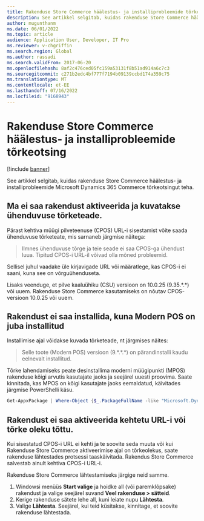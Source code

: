 ```yaml
---
title: Rakenduse Store Commerce häälestus- ja installiprobleemide tõrkeotsing
description: See artikkel selgitab, kuidas rakenduse Store Commerce häälestus- ja installiprobleemide Microsoft Dynamics 365 Commerce tõrkeotsingut teha.
author: mugunthanm
ms.date: 06/01/2022
ms.topic: article
audience: Application User, Developer, IT Pro
ms.reviewer: v-chgriffin
ms.search.region: Global
ms.author: rassadi
ms.search.validFrom: 2017-06-20
ms.openlocfilehash: 8af2c476ced05fc159a53131f8b51ad914a6c7c3
ms.sourcegitcommit: c271b2edc4bf777f7194b09139ccbd174a359c75
ms.translationtype: MT
ms.contentlocale: et-EE
ms.lasthandoff: 07/16/2022
ms.locfileid: "9168943"
---
```

# <a name="troubleshoot-store-commerce-setup-and-installation-issues"></a>Rakenduse Store Commerce häälestus- ja installiprobleemide tõrkeotsing

[!include [banner](../includes/banner.md)]

See artikkel selgitab, kuidas rakenduse Store Commerce häälestus- ja installiprobleemide Microsoft Dynamics 365 Commerce tõrkeotsingut teha.

## <a name="i-cant-activate-the-app-and-i-receive-a-connectivity-error-message"></a>Ma ei saa rakendust aktiveerida ja kuvatakse ühenduvuse tõrketeade.

Pärast kehtiva müügi pilveteenuse (CPOS) URL-i sisestamist võite saada ühenduvuse tõrketeate, mis sarnaneb järgmise näitega:

> Ilmnes ühenduvuse tõrge ja teie seade ei saa CPOS-ga ühendust luua. Tipitud CPOS-i URL-il võivad olla mõned probleemid.

Sellisel juhul vaadake üle kirjavigade URL või määratlege, kas CPOS-i ei saani, kuna see on võrguühenduseta.

Lisaks veenduge, et pilve kaaluühiku (CSU) versioon on 10.0.25 (9.35.\*.\*) või uuem. Rakenduse Store Commerce kasutamiseks on nõutav CPOS-versioon 10.0.25 või uuem.

## <a name="i-cant-install-the-app-because-modern-pos-is-already-installed"></a>Rakendust ei saa installida, kuna Modern POS on juba installitud

Installimise ajal võidakse kuvada tõrketeade, nt järgmises näites:

> Selle toote (Modern POS) versioon (9.\*.\*.\*) on pärandinstalli kaudu eelnevalt installitud.

Tõrke lahendamiseks peate desinstallima moderni müügipunkti (MPOS) rakenduse kõigi arvutis kasutajate jaoks ja seejärel uuesti proovima. Saate kinnitada, kas MPOS on kõigi kasutajate jaoks eemaldatud, käivitades järgmise PowerShelli käsu.

```PowerShell
Get-AppxPackage | Where-Object {$_.PackageFullName -like "Microsoft.Dynamics.*.Pos"} | Remove-AppxPackage -Allusers
```

## <a name="i-cant-activate-the-app-because-of-an-invalid-url-or-an-error-state"></a>Rakendust ei saa aktiveerida kehtetu URL-i või tõrke oleku tõttu.

Kui sisestatud CPOS-i URL ei kehti ja te soovite seda muuta või kui Rakenduse Store Commerce aktiveerimise ajal on tõrkeolekus, saate rakenduse lähtestades protsessi taaskäivitada. Rakendus Store Commerce salvestab ainult kehtiva CPOS-i URL-i.

Rakenduse Store Commerce lähtestamiseks järgige neid samme.

1. Windowsi menüüs **Start valige** ja hoidke all (või paremklõpsake) rakendust ja valige seejärel suvand **Veel rakenduse \> sätteid**.
2. Kerige rakenduse sätete lehe all, kuni leiate nupu **Lähtesta**.
3. Valige **Lähtesta**. Seejärel, kui teid küsitakse, kinnitage, et soovite rakenduse lähtestada.
